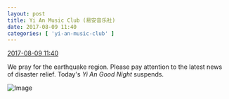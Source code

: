 ```yaml
---
layout: post
title: Yi An Music Club (易安音乐社)
date: 2017-08-09 11:40
categories: [ 'yi-an-music-club' ]
---
```


<div class="weibo-info">
  <a href="http://weibo.com/6094546964/Fghl63BAn">2017-08-09 11:40</a>
</div>

We pray for the earthquake region. Please pay attention to the latest news of disaster relief. Today's *Yi An Good Night* suspends.

<!-- more -->

![Image](https://wx3.sinaimg.cn/mw690/006Es64Agy1fidbkhap05j30dw097wep.jpg)
